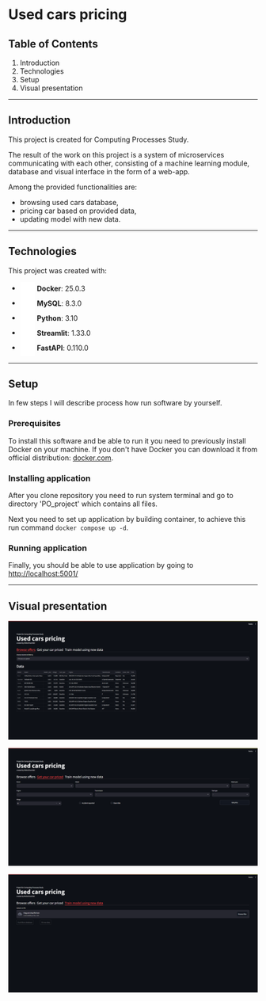 # Used cars pricing

## Table of Contents
1. Introduction
2. Technologies
3. Setup
4. Visual presentation

___

## Introduction

This project is created for Computing Processes Study. 

The result of the work on this project is a system of microservices communicating with each other, consisting of a machine learning module, database and visual interface in the form of a web-app.

Among the provided functionalities are:

- browsing used cars database,
- pricing car based on provided data,
- updating model with new data.

___

## Technologies
This project was created with:
- <img src="./images/icons/docker.png" width="30" height="30" style="vertical-align: middle;">&nbsp;**Docker**: 25.0.3
- <img src="./images/icons/mysql.png" width="30" height="30" style="vertical-align: middle;">&nbsp;**MySQL**: 8.3.0
- <img src="./images/icons/python.png" width="30" height="30" style="vertical-align: middle;">&nbsp;**Python**: 3.10
- <img src="./images/icons/streamlit.png" width="30" height="30" style="vertical-align: middle;">&nbsp;**Streamlit**: 1.33.0
- <img src="./images/icons/fastapi.png" width="30" height="30" style="vertical-align: middle;">&nbsp;**FastAPI**: 0.110.0

___

## Setup
In few steps I will describe process how run software by yourself.

### Prerequisites
To install this software and be able to run it you need to previously install Docker on your machine. If you don't have Docker you can download it from official distribution: [docker.com](<https://www.docker.com/products/docker-desktop/>).

### Installing application
After you clone repository you need to run system terminal and go to directory 'PO_project' which contains all files.

Next you need to set up application by building container, to achieve this run command ```docker compose up -d```.

### Running application
Finally, you should be able to use application by going to <http://localhost:5001/>

___

## Visual presentation

![tab1](images/image1.png)

![tab2](images/image2.png)

![img.png](images/image3.png)
